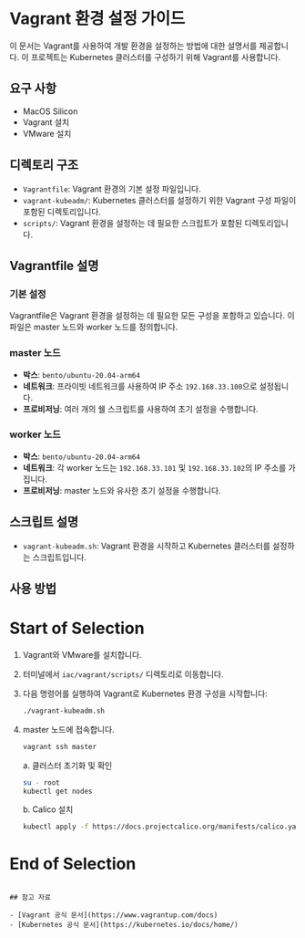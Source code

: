 # Vagrant 환경 설정 가이드

이 문서는 Vagrant를 사용하여 개발 환경을 설정하는 방법에 대한 설명서를 제공합니다. 이 프로젝트는 Kubernetes 클러스터를 구성하기 위해 Vagrant를 사용합니다.

## 요구 사항

- MacOS Silicon
- Vagrant 설치
- VMware 설치

## 디렉토리 구조

- `Vagrantfile`: Vagrant 환경의 기본 설정 파일입니다.
- `vagrant-kubeadm/`: Kubernetes 클러스터를 설정하기 위한 Vagrant 구성 파일이 포함된 디렉토리입니다.
- `scripts/`: Vagrant 환경을 설정하는 데 필요한 스크립트가 포함된 디렉토리입니다.

## Vagrantfile 설명

### 기본 설정

Vagrantfile은 Vagrant 환경을 설정하는 데 필요한 모든 구성을 포함하고 있습니다. 이 파일은 master 노드와 worker 노드를 정의합니다.

### master 노드

- **박스**: `bento/ubuntu-20.04-arm64`
- **네트워크**: 프라이빗 네트워크를 사용하여 IP 주소 `192.168.33.100`으로 설정됩니다.
- **프로비저닝**: 여러 개의 쉘 스크립트를 사용하여 초기 설정을 수행합니다.

### worker 노드

- **박스**: `bento/ubuntu-20.04-arm64`
- **네트워크**: 각 worker 노드는 `192.168.33.101` 및 `192.168.33.102`의 IP 주소를 가집니다.
- **프로비저닝**: master 노드와 유사한 초기 설정을 수행합니다.

## 스크립트 설명

- `vagrant-kubeadm.sh`: Vagrant 환경을 시작하고 Kubernetes 클러스터를 설정하는 스크립트입니다.

## 사용 방법

# Start of Selection
1. Vagrant와 VMware를 설치합니다.
2. 터미널에서 `iac/vagrant/scripts/` 디렉토리로 이동합니다.
3. 다음 명령어를 실행하여 Vagrant로 Kubernetes 환경 구성을 시작합니다:

   ```bash
   ./vagrant-kubeadm.sh
   ```

4. master 노드에 접속합니다.

   ```bash
   vagrant ssh master
   ```

   a. 클러스터 초기화 및 확인

   ```bash
   su - root
   kubectl get nodes
   ```

   b. Calico 설치

   ```bash
   kubectl apply -f https://docs.projectcalico.org/manifests/calico.yaml
   ```

# End of Selection
```

## 참고 자료

- [Vagrant 공식 문서](https://www.vagrantup.com/docs)
- [Kubernetes 공식 문서](https://kubernetes.io/docs/home/)

